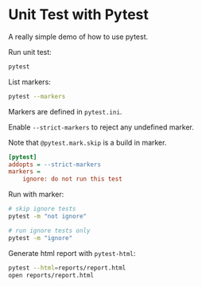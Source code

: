 # Unit Test with Pytest

A really simple demo of how to use pytest.

Run unit test:
```sh
pytest
```

List markers:
```sh
pytest --markers
```

Markers are defined in `pytest.ini`.

Enable `--strict-markers` to reject any undefined marker.

Note that `@pytest.mark.skip` is a build in marker.

```ini
[pytest]
addopts = --strict-markers
markers =
    ignore: do not run this test
```

Run with marker:
```sh
# skip ignore tests
pytest -m "not ignore"

# run ignore tests only
pytest -m "ignore"
```

Generate html report with `pytest-html`:

```sh
pytest --html=reports/report.html
open reports/report.html
```